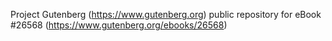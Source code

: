 Project Gutenberg (https://www.gutenberg.org) public repository for eBook #26568 (https://www.gutenberg.org/ebooks/26568)

